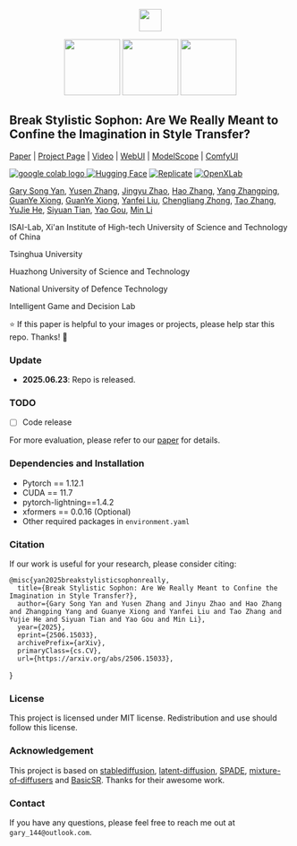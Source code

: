 <p align="center">
  <img src="https://github.com/user-attachments/assets/6e3c9973-1e3b-4a8e-b151-f98dd1e5c7e6" height=40>
</p>

<p align="center">
  <img src="https://github.com/user-attachments/assets/cc915c3b-cbdb-4516-a171-f3e25e779da8" height=100> <img src="https://github.com/user-attachments/assets/9092b3ab-fbe6-4c48-8c4a-97e146b95f1c" height=100> <img src="https://github.com/user-attachments/assets/4db11fa1-a624-401b-aa7f-c91bc95a8efd" height=100>
</p>

## Break Stylistic Sophon: Are We Really Meant to Confine the Imagination in Style Transfer?

[Paper]([https://arxiv.org/abs/2305.07015](https://arxiv.org/pdf/2506.15033)) | [Project Page](https://iceclear.github.io/projects/stablesr/) | [Video](https://www.youtube.com/watch?v=5MZy9Uhpkw4) | [WebUI](https://github.com/pkuliyi2015/sd-webui-stablesr) | [ModelScope](https://modelscope.cn/models/xhlin129/cv_stablesr_image-super-resolution/summary) | [ComfyUI](https://github.com/gameltb/comfyui-stablesr)


<a href="https://colab.research.google.com/drive/11SE2_oDvbYtcuHDbaLAxsKk_o3flsO1T?usp=sharing"><img src="https://colab.research.google.com/assets/colab-badge.svg" alt="google colab logo">
</a> [![Hugging Face](https://img.shields.io/badge/Demo-%F0%9F%A4%97%20Hugging%20Face-blue)](https://huggingface.co/spaces/Iceclear/StableSR) [![Replicate](https://img.shields.io/badge/Demo-%F0%9F%9A%80%20Replicate-blue)](https://replicate.com/cjwbw/stablesr) [![OpenXLab](https://img.shields.io/badge/Demo-%F0%9F%90%BC%20OpenXLab-blue)](https://openxlab.org.cn/apps/detail/Iceclear/StableSR)


[Gary Song Yan](https://iceclear.github.io/), [Yusen Zhang](https://zsyoaoa.github.io/), [Jingyu Zhao](https://shangchenzhou.com/), [Hao Zhang](https://ckkelvinchan.github.io/), [Yang Zhangping](https://www.mmlab-ntu.com/person/ccloy/), [GuanYe Xiong](https://www.mmlab-ntu.com/person/ccloy/), [GuanYe Xiong](https://www.mmlab-ntu.com/person/ccloy/), [Yanfei Liu](https://www.mmlab-ntu.com/person/ccloy/), [Chengliang Zhong](https://www.mmlab-ntu.com/person/ccloy/), [Tao Zhang](https://www.mmlab-ntu.com/person/ccloy/), [YuJie He](https://www.mmlab-ntu.com/person/ccloy/), [Siyuan Tian](https://www.mmlab-ntu.com/person/ccloy/), [Yao Gou](https://www.mmlab-ntu.com/person/ccloy/), [Min Li](https://www.mmlab-ntu.com/person/ccloy/)

ISAI-Lab, Xi'an Institute of High-tech 
University of Science and Technology of China

Tsinghua University

Huazhong University of Science and Technology

National University of Defence Technology

Intelligent Game and Decision Lab

:star: If this paper is helpful to your images or projects, please help star this repo. Thanks! :hugs:


### Update
- **2025.06.23**: Repo is released.

### TODO
- [ ] Code release

For more evaluation, please refer to our [paper]([https://arxiv.org/abs/2305.07015](https://arxiv.org/pdf/2506.15033)) for details.

### Dependencies and Installation
- Pytorch == 1.12.1
- CUDA == 11.7
- pytorch-lightning==1.4.2
- xformers == 0.0.16 (Optional)
- Other required packages in `environment.yaml`

### Citation
If our work is useful for your research, please consider citing:

    @misc{yan2025breakstylisticsophonreally,
      title={Break Stylistic Sophon: Are We Really Meant to Confine the Imagination in Style Transfer?}, 
      author={Gary Song Yan and Yusen Zhang and Jinyu Zhao and Hao Zhang and Zhangping Yang and Guanye Xiong and Yanfei Liu and Tao Zhang and Yujie He and Siyuan Tian and Yao Gou and Min Li},
      year={2025},
      eprint={2506.15033},
      archivePrefix={arXiv},
      primaryClass={cs.CV},
      url={https://arxiv.org/abs/2506.15033}, 
}

### License

This project is licensed under MIT license. Redistribution and use should follow this license.

### Acknowledgement

This project is based on [stablediffusion](https://github.com/Stability-AI/stablediffusion), [latent-diffusion](https://github.com/CompVis/latent-diffusion), [SPADE](https://github.com/NVlabs/SPADE), [mixture-of-diffusers](https://github.com/albarji/mixture-of-diffusers) and [BasicSR](https://github.com/XPixelGroup/BasicSR). Thanks for their awesome work.

### Contact
If you have any questions, please feel free to reach me out at `gary_144@outlook.com`.

